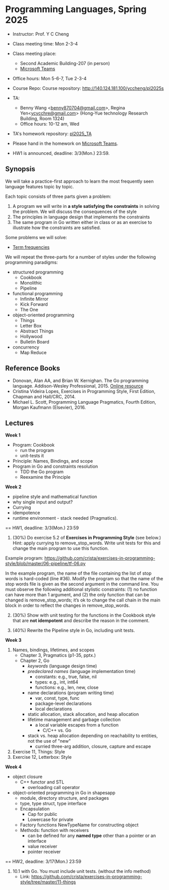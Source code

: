 # Programming Languages, Spring 2025

- Instructor: Prof. Y C Cheng
- Class meeting time: Mon 2-3-4
- Class meeting place:
  - Second Academic Building-207 (in person)
  - [Microsoft Teams](https://teams.microsoft.com/l/team/19%3ACxxkswKurkJFiUujdCtAfg7t9IO6ZwPGO2EiY4AyicA1%40thread.tacv2/conversations?groupId=763aba6a-09fe-4b95-9837-b7cf8d08d47d&tenantId=dfb5e216-2b8a-4b32-b1cb-e786a1095218)
- Office hours: Mon 5-6-7, Tue 2-3-4
- Course Repo: Course repository: http://140.124.181.100/yccheng/pl2025s
- TA: 
  - Benny Wang \<benny870704@gmail.com\>, Regina Yen\<ycycchre@gmail.com\> (Hong-Yue technology Research Building, Room 1324)
  - Office hours: 10-12 am, Wed
- TA's homework repository: [pl2025_TA](http://140.124.181.100/course/pl2025s_ta)
- Please hand in the homework on [Microsoft Teams](https://teams.microsoft.com/l/team/19%3ACxxkswKurkJFiUujdCtAfg7t9IO6ZwPGO2EiY4AyicA1%40thread.tacv2/conversations?groupId=763aba6a-09fe-4b95-9837-b7cf8d08d47d&tenantId=dfb5e216-2b8a-4b32-b1cb-e786a1095218).

- HW1 is announced, deadline: 3/3(Mon.) 23:59.

## Synopsis

We will take a practice-first approach to learn the most frequently seen language features topic by topic.

Each topic consists of three parts given a problem:
1. A program we will write in **a style satisfying the constraints** in solving the problem. We will discuss the consequences of the style
2. The principles in language design that implements the constraints
3. The same program in Go written either in class or as an exercise to illustrate how the constraints are satisfied.

Some problems we will solve:
- [Term frequencies](https://github.com/crista/exercises-in-programming-style)

We will repeat the three-parts for a number of styles under the following programming paradigms:
- structured programming
    - Cookbook
    - Monolithic
    - Pipeline
- functional programming
    - Infinite Mirror
    - Kick Forward
    - The One
- object-oriented programming
    - Things
    - Letter Box
    - Abstract Things
    - Hollywood
    - Bulletin Board
- concurrency
    - Map Reduce

## Reference Books
- Donovan, Alan AA, and Brian W. Kernighan. The Go programming language. Addison-Wesley Professional, 2015. [Online resource](https://www.gopl.io)
- Cristina Videira Lopes, Exercises in Programming Style, First Edition, Chapman and Hall/CRC, 2014.
- Michael L. Scott, Programming Language Pragmatics, Fourth Edition, Morgan Kaufmann (Elsevier), 2016.

## Lectures
**Week 1**

- Program: Cookbook
    - run the program
    - unit-tests it
- Principle: Names, Bindings, and scope
- Program in Go and constraints resolution
    - TDD the Go program
    - Reexamine the Principle

**Week 2**
- pipeline style and mathematical function
- why single input and output?
- Currying
- idempotence
- runtime environment - stack needed (Pragmatics).

== HW1, deadline: 3/3(Mon.) 23:59

1. (30%) Do exercise 5.2 of **Exercises in Programming Style** (see below.) Hint: apply currying to remove_stop_words. Write unit tests for this and change the main program to use this function. 

Example program: https://github.com/crista/exercises-in-programming-style/blob/master/06-pipeline/tf-06.py

In the example program, the name of the file containing the list of stop words is hard-coded (line #36). Modify the program so that the name of the stop words file is given as the second argument in the command line. You must observe the following additional stylistic constraints: (1) no function can have more than 1 argument, and (2) the only function that can be changed is remove_stop_words; it’s ok to change the call chain in the main block in order to reflect the changes in remove_stop_words.

2. (30%) Show with unit testing for the functions in the Cookbook style that are **not idempotent** and describe the reason in the comment.

3. (40%) Rewrite the Pipeline style in Go, including unit tests.

**Week 3**

1. Names, bindings, lifetimes, and scopes
    - Chapter 3, Pragmatics (p1-35, pptx.)
    - Chapter 2, Go
        - *keywords* (language design time)
        - *predeclared names* (language implementation time)
            - constants: e.g., true, false, nil
            - types: e.g., int, int64
            - functions: e.g., len, new, close 
        - name declarations (program writing time)
            - var, const, type, func
            - package-level declarations
            - local declarations
        - static allocation, stack allocation, and heap allocation
        - lifetime management and garbage collection 
            - a local variable escapes from a function
                - C/C++ vs. Go
        - stack vs. heap allocation depending on reachability to entities, not the use of "new"
            - curried three-arg addition, closure, capture and escape
2. Exercise 11, Things: Style
3. Exercise 12, Letterbox: Style

**Week 4**

- object closure
    - C++ functor and STL
        - overloading call operator
- object-oriented programming in Go in shapesapp
    - module, directory structure, and packages
    - type, type struct, type interface
    - Encapsulation
        - Cap for public
        - Lowercase for private
    - Factory functions NewTypeName for constructing object
    - Methods: function with receivers
        - can be defined for any **named type** other than a pointer or an interface
        - value receiver
        - pointer receiver

== HW2, deadline: 3/17(Mon.) 23:59
1. 10.1 with Go. You must include unit tests. (without the info method)
    - Link: https://github.com/crista/exercises-in-programming-style/tree/master/11-things